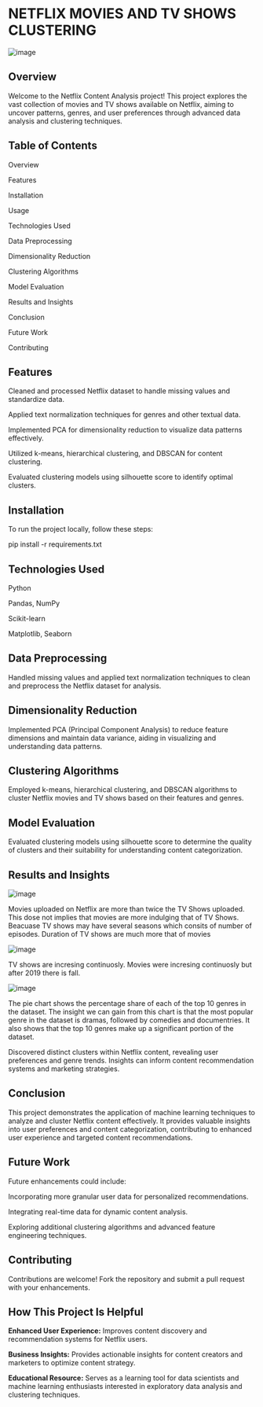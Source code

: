 # NETFLIX MOVIES AND TV SHOWS CLUSTERING
![image](https://github.com/mintijha/NETFLIX-MOVIES-AND-TV-SHOWS-CLUSTERING/assets/123978172/49311a8e-6c3c-41e6-bdaa-3a568b034c01)

## Overview
Welcome to the Netflix Content Analysis project! This project explores the vast collection of movies and TV shows available on Netflix, aiming to uncover patterns, genres, and user preferences through advanced data analysis and clustering techniques.

## Table of Contents
Overview

Features

Installation

Usage

Technologies Used

Data Preprocessing

Dimensionality Reduction

Clustering Algorithms

Model Evaluation

Results and Insights

Conclusion

Future Work

Contributing

## Features

Cleaned and processed Netflix dataset to handle missing values and standardize data.

Applied text normalization techniques for genres and other textual data.

Implemented PCA for dimensionality reduction to visualize data patterns effectively.

Utilized k-means, hierarchical clustering, and DBSCAN for content clustering.

Evaluated clustering models using silhouette score to identify optimal clusters.

##  Installation

To run the project locally, follow these steps:

pip install -r requirements.txt

## Technologies Used

Python

Pandas, NumPy

Scikit-learn

Matplotlib, Seaborn

## Data Preprocessing

Handled missing values and applied text normalization techniques to clean and preprocess the Netflix dataset for analysis.

## Dimensionality Reduction

Implemented PCA (Principal Component Analysis) to reduce feature dimensions and maintain data variance, aiding in visualizing and understanding data patterns.

## Clustering Algorithms

Employed k-means, hierarchical clustering, and DBSCAN algorithms to cluster Netflix movies and TV shows based on their features and genres.

## Model Evaluation

Evaluated clustering models using silhouette score to determine the quality of clusters and their suitability for understanding content categorization.

## Results and Insights
![image](https://github.com/mintijha/NETFLIX-MOVIES-AND-TV-SHOWS-CLUSTERING/assets/123978172/2a48acf2-595d-4ade-8958-4d9759facec8)

Movies uploaded on Netflix are more than twice the TV Shows uploaded. This dose not implies that movies are more indulging that of TV Shows. Beacuase TV shows may have several seasons which consits of number of episodes. Duration of TV shows are much more that of movies

![image](https://github.com/mintijha/NETFLIX-MOVIES-AND-TV-SHOWS-CLUSTERING/assets/123978172/f1fa3fe4-6616-4a6d-b9cd-6e70392dc42a)

TV shows are incresing continuosly. Movies were incresing continuosly but after 2019 there is fall.

![image](https://github.com/mintijha/NETFLIX-MOVIES-AND-TV-SHOWS-CLUSTERING/assets/123978172/8cbe0508-60d0-47ed-80f7-60a079303dcc)

The pie chart shows the percentage share of each of the top 10 genres in the dataset. The insight we can gain from this chart is that the most popular genre in the dataset is dramas, followed by comedies and documentries. It also shows that the top 10 genres make up a significant portion of the dataset.

Discovered distinct clusters within Netflix content, revealing user preferences and genre trends. Insights can inform content recommendation systems and marketing strategies.

## Conclusion

This project demonstrates the application of machine learning techniques to analyze and cluster Netflix content effectively. It provides valuable insights into user preferences and content categorization, contributing to enhanced user experience and targeted content recommendations.

## Future Work

Future enhancements could include:

Incorporating more granular user data for personalized recommendations.

Integrating real-time data for dynamic content analysis.

Exploring additional clustering algorithms and advanced feature engineering techniques.

## Contributing

Contributions are welcome! Fork the repository and submit a pull request with your enhancements.

## How This Project Is Helpful

**Enhanced User Experience:** Improves content discovery and recommendation systems for Netflix users.

**Business Insights:** Provides actionable insights for content creators and marketers to optimize content strategy.

**Educational Resource:**  Serves as a learning tool for data scientists and machine learning enthusiasts interested in exploratory data analysis and clustering techniques.
